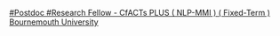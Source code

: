 [#Postdoc #Research Fellow - CfACTs PLUS ( NLP-MMI ) ( Fixed-Term )   Bournemouth University ](https://qi.tc/qi/68935)